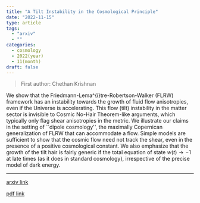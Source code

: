```yaml
---
title: "A Tilt Instability in the Cosmological Principle"
date: "2022-11-15"
type: article
tags:
  - "arxiv"
  - ""
categories:
  - cosmology
  - 2022(year)
  - 11(month)
draft: false
---
```


> First author: Chethan Krishnan

 We show that the Friedmann-Lema\^{i}tre-Robertson-Walker (FLRW) framework has
an instability towards the growth of fluid flow anisotropies, even if the
Universe is accelerating. This flow (tilt) instability in the matter sector is
invisible to Cosmic No-Hair Theorem-like arguments, which typically only flag
shear anisotropies in the metric. We illustrate our claims in the setting of
``dipole cosmology'', the maximally Copernican generalization of FLRW that can
accommodate a flow. Simple models are sufficient to show that the cosmic flow
need not track the shear, even in the presence of a positive cosmological
constant. We also emphasize that the growth of the tilt hair is fairly generic
if the total equation of state $w(t) \rightarrow -1$ at late times (as it does
in standard cosmology), irrespective of the precise model of dark energy.

---
[arxiv link](http://arxiv.org/abs/2211.08093v1)

[pdf link](http://arxiv.org/pdf/2211.08093v1)